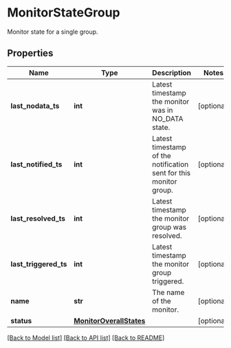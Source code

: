 # MonitorStateGroup

Monitor state for a single group.

## Properties

| Name                  | Type                                                | Description                                                       | Notes      |
| --------------------- | --------------------------------------------------- | ----------------------------------------------------------------- | ---------- |
| **last_nodata_ts**    | **int**                                             | Latest timestamp the monitor was in NO_DATA state.                | [optional] |
| **last_notified_ts**  | **int**                                             | Latest timestamp of the notification sent for this monitor group. | [optional] |
| **last_resolved_ts**  | **int**                                             | Latest timestamp the monitor group was resolved.                  | [optional] |
| **last_triggered_ts** | **int**                                             | Latest timestamp the monitor group triggered.                     | [optional] |
| **name**              | **str**                                             | The name of the monitor.                                          | [optional] |
| **status**            | [**MonitorOverallStates**](MonitorOverallStates.md) |                                                                   | [optional] |

[[Back to Model list]](README.md#documentation-for-models) [[Back to API list]](README.md#documentation-for-api-endpoints) [[Back to README]](README.md)
